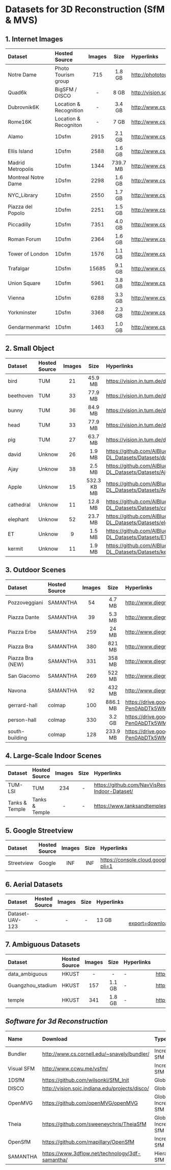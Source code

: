 # Datasets for 3D Reconstruction (SfM & MVS)

## 1. Internet Images
| Dataset | Hosted Source | Images | Size | Hyperlinks | Ground Truth |
| :--------   | :-----   | :----: | :----: | :---- | :----: |
| Notre Dame | Photo Tourism group | 715 | 1.8 GB | http://phototour.cs.washington.edu/datasets/| No |
| Quad6k  | BigSFM / DISCO  | - | 8 GB | http://vision.soic.indiana.edu/projects/disco/ | Yes |
| Dubrovnik6K | Location & Recognition | - | 3.4 GB | http://www.cs.cornell.edu/projects/p2f/ | No |
| Rome16K | Location & Recogniton | - | 7 GB | http://www.cs.cornell.edu/projects/p2f/ | No |
| Alamo | 1Dsfm | 2915 | 2.1 GB | http://www.cs.cornell.edu/projects/1dsfm/ | No |
| Ellis Island | 1Dsfm | 2588 | 1.6 GB | http://www.cs.cornell.edu/projects/1dsfm/ | No |
| Madrid Metropolis | 1Dsfm | 1344 | 739.7 MB | http://www.cs.cornell.edu/projects/1dsfm/ | No |
| Montreal Notre Dame | 1Dsfm | 2298 | 1.6 GB | http://www.cs.cornell.edu/projects/1dsfm/ | No |
| NYC_Library | 1Dsfm | 2550 | 1.7 GB | http://www.cs.cornell.edu/projects/1dsfm/ | No |
| Piazza del Popolo | 1Dsfm | 2251 | 1.5 GB | http://www.cs.cornell.edu/projects/1dsfm/ | No |
| Piccadilly | 1Dsfm | 7351 | 4.0 GB | http://www.cs.cornell.edu/projects/1dsfm/ | No |
| Roman Forum | 1Dsfm | 2364 | 1.6 GB | http://www.cs.cornell.edu/projects/1dsfm/ | No |
| Tower of London | 1Dsfm | 1576 | 1.1 GB | http://www.cs.cornell.edu/projects/1dsfm/ | No |
| Trafalgar | 1Dsfm | 15685 | 9.1 GB | http://www.cs.cornell.edu/projects/1dsfm/ | No |
| Union Square | 1Dsfm | 5961 | 3.8 GB | http://www.cs.cornell.edu/projects/1dsfm/ | No |
| Vienna  | 1Dsfm | 6288 | 3.3 GB | http://www.cs.cornell.edu/projects/1dsfm/ | No |
| Yorkminster | 1Dsfm | 3368 | 2.3 GB | http://www.cs.cornell.edu/projects/1dsfm/ | No |
| Gendarmenmarkt | 1Dsfm | 1463 | 1.0 GB | http://www.cs.cornell.edu/projects/1dsfm/ | No |

## 2. Small Object
| Dataset | Hosted Source | Images | Size | Hyperlinks | Ground Truth |
| :--------   | :-----   | :----: | :----: | :---- | :----: |
| bird | TUM | 21 | 45.9 MB| https://vision.in.tum.de/data/datasets/3dreconstruction | Yes |
| beethoven | TUM | 33 | 77.9 MB| https://vision.in.tum.de/data/datasets/3dreconstruction | Yes |
| bunny | TUM | 36 | 84.9 MB| https://vision.in.tum.de/data/datasets/3dreconstruction | Yes |
| head | TUM | 33 | 77.9 MB| https://vision.in.tum.de/data/datasets/3dreconstruction | Yes |
| pig | TUM | 27 | 63.7 MB| https://vision.in.tum.de/data/datasets/3dreconstruction | Yes |
| david | Unknow | 26 | 1.9 MB  | https://github.com/AIBluefisher/3D-Recon_3D-DL_Datasets/Datasets/david | No |
| Ajay | Unknow | 38 | 2.5 MB| https://github.com/AIBluefisher/3D-Recon_3D-DL_Datasets/Datasets/Ajay | No |
| Apple | Unknow | 15 | 532.3 KB MB| https://github.com/AIBluefisher/3D-Recon_3D-DL_Datasets/Datasets/Apple | No |
| cathedral | Unknow | 11 | 12.8 MB| https://github.com/AIBluefisher/3D-Recon_3D-DL_Datasets/Datasets/cathedral | No |
| elephant | Unknow | 52 | 23.7 MB| https://github.com/AIBluefisher/3D-Recon_3D-DL_Datasets/Datasets/elephant | No |
| ET | Unknow | 9 | 1.5 MB | https://github.com/AIBluefisher/3D-Recon_3D-DL_Datasets/Datasets/ET | No |
| kermit | Unknow | 11 | 1.9 MB| https://github.com/AIBluefisher/3D-Recon_3D-DL_Datasets/Datasets/kermit | No |



## 3. Outdoor Scenes
| Dataset | Hosted Source | Images | Size | Hyperlinks | Ground Truth |
| :--------   | :-----   | :----: | :----: | :---- | :----: |
| Pozzoveggiani  | SAMANTHA | 54 | 4.7 MB| http://www.diegm.uniud.it/~fusiello/demo/samantha/ | Yes |
| Piazza Dante   | SAMANTHA | 39 | 5.3 MB| http://www.diegm.uniud.it/~fusiello/demo/samantha/ | Yes |
| Piazza Erbe   | SAMANTHA | 259 | 24 MB| http://www.diegm.uniud.it/~fusiello/demo/samantha/ | Yes |
| Piazza Bra   | SAMANTHA | 380 | 821 MB| http://www.diegm.uniud.it/~fusiello/demo/samantha/ | Yes |
| Piazza Bra (NEW)  | SAMANTHA | 331| 358 MB| http://www.diegm.uniud.it/~fusiello/demo/samantha/ | Yes |
| San Giacomo   | SAMANTHA | 269| 522 MB| http://www.diegm.uniud.it/~fusiello/demo/samantha/ | Yes |
| Navona   | SAMANTHA | 92| 432 MB| http://www.diegm.uniud.it/~fusiello/demo/samantha/ | Yes |
| gerrard-hall | colmap | 100 | 886.1 MB | https://drive.google.com/drive/folders/0B6q7-Pen0AbDTk5WM2hkUjF0Znc | Yes |
| person-hall | colmap | 330 | 3.2 GB | https://drive.google.com/drive/folders/0B6q7-Pen0AbDTk5WM2hkUjF0Znc | Yes |
| south-building | colmap | 128 | 233.9 MB | https://drive.google.com/drive/folders/0B6q7-Pen0AbDTk5WM2hkUjF0Znc | Yes |



## 4. Large-Scale Indoor Scenes
| Dataset | Hosted Source | Images | Size | Hyperlinks | Ground Truth |
| :--------   | :-----   | :----: | :----: | :---- | :----: |
| TUM-LSI | TUM | 234 | - | https://github.com/NavVisResearch/NavVis-Indoor-Dataset/ | Yes |
| Tanks & Temple | Tanks & Temple | - | - | https://www.tanksandtemples.org/download/ | Yes |




## 5. Google Streetview
| Dataset | Hosted Source | Images | Size | Hyperlinks | Ground Truth |
| :--------   | :-----   | :----: | :----: | :---- | :----: |
| Streetview | Google | INF | INF | https://console.cloud.google.com/storage/browser/streetview_image_pose_3d/?pli=1 | Yes |



## 6. Aerial Datasets
| Dataset | Hosted Source | Images | Size | Hyperlinks | Ground Truth |
| :--------   | :-----   | :----: | :----: | :---- | :----: |
| Dataset-UAV-123 | - | - | - | 13 GB | https://drive.google.com/uc?export=download&confirm=ptF1&id=0B6sQMCU1i4NbNGxWQzRVak5yLWs | No |

## 7. Ambiguous Datasets
| Dataset | Hosted Source | Images | Size | Hyperlinks | Ground Truth |
| :--------   | :-----   | :----: | :----: | :---- | :----: |
| data_ambiguous | HKUST | - | - | - | https://drive.google.com/drive/folders/0B0XWe1u3AJHFYTAyNGlHYXZhcnc | No |
| Guangzhou_stadium | HKUST | 157 | 1.1 GB | - | https://drive.google.com/drive/folders/0B0XWe1u3AJHFYTAyNGlHYXZhcnc | No |
| temple | HKUST | 341 | 1.8 GB | - | https://drive.google.com/drive/folders/0B0XWe1u3AJHFYTAyNGlHYXZhcnc | No |



## *Software for 3d Reconstruction*

| Name | Download | Type | Open Source |
| :------ | :----------- | :-------------  | :-----: |
| Bundler | http://www.cs.cornell.edu/~snavely/bundler/ | Incremental SfM | Yes |
| Visual SFM | http://www.ccwu.me/vsfm/ | Incremental SfM | Yes |
| 1DSfM | https://github.com/wilsonkl/SfM_Init | Global SfM | Yes |
| DISCO | http://vision.soic.indiana.edu/projects/disco/ | Global SfM | Yes |
| OpenMVG | https://github.com/openMVG/openMVG | Global & Incremental SfM | Yes |
| Theia | https://github.com/sweeneychris/TheiaSfM | Global & Incremental SfM | Yes |
| OpenSfM | https://github.com/mapillary/OpenSfM | Incremental SfM | Yes |
| SAMANTHA | https://www.3dflow.net/technology/3df-samantha/ | Hierarchical SfM | No |










